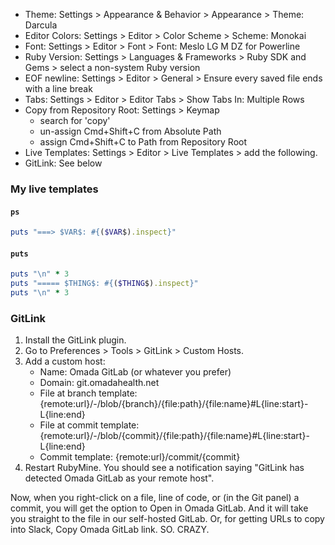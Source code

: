 * Theme: Settings > Appearance & Behavior > Appearance > Theme: Darcula
* Editor Colors: Settings > Editor > Color Scheme > Scheme: Monokai
* Font: Settings > Editor > Font > Font: Meslo LG M DZ for Powerline
* Ruby Version: Settings > Languages & Frameworks > Ruby SDK and Gems > select a non-system Ruby version
* EOF newline: Settings > Editor > General > Ensure every saved file ends with a line break
* Tabs: Settings > Editor > Editor Tabs > Show Tabs In: Multiple Rows
* Copy from Repository Root: Settings > Keymap
   * search for 'copy'
   * un-assign Cmd+Shift+C from Absolute Path
   * assign Cmd+Shift+C to Path from Repository Root
* Live Templates: Settings > Editor > Live Templates > add the following.
* GitLink: See below

### My live templates

#### `ps`

```ruby
puts "===> $VAR$: #{($VAR$).inspect}"
```

#### `puts`

```ruby
puts "\n" * 3
puts "===== $THING$: #{($THING$).inspect}"
puts "\n" * 3
```

### GitLink

1. Install the GitLink plugin.
2. Go to Preferences > Tools > GitLink > Custom Hosts.
3. Add a custom host:
    * Name: Omada GitLab (or whatever you prefer)
    * Domain: git.omadahealth.net
    * File at branch template: {remote:url}/-/blob/{branch}/{file:path}/{file:name}#L{line:start}-L{line:end}
    * File at commit template: {remote:url}/-/blob/{commit}/{file:path}/{file:name}#L{line:start}-L{line:end}
    * Commit template: {remote:url}/commit/{commit}
4. Restart RubyMine. You should see a notification saying "GitLink has detected Omada GitLab as your remote host".

Now, when you right-click on a file, line of code, or (in the Git panel) a commit, you will get the option to Open in Omada GitLab. And it will take you straight to the file in our self-hosted GitLab. Or, for getting URLs to copy into Slack, Copy Omada GitLab link.
SO. CRAZY.
